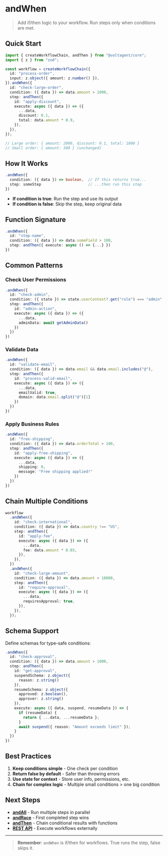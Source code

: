 # andWhen

> Add if/then logic to your workflow. Run steps only when conditions are met.

## Quick Start

```typescript
import { createWorkflowChain, andThen } from "@voltagent/core";
import { z } from "zod";

const workflow = createWorkflowChain({
  id: "process-order",
  input: z.object({ amount: z.number() }),
}).andWhen({
  id: "check-large-order",
  condition: ({ data }) => data.amount > 1000,
  step: andThen({
    id: "apply-discount",
    execute: async ({ data }) => ({
      ...data,
      discount: 0.1,
      total: data.amount * 0.9,
    }),
  }),
});

// Large order: { amount: 2000, discount: 0.1, total: 1800 }
// Small order: { amount: 500 } (unchanged)
```

## How It Works

```typescript
.andWhen({
  condition: ({ data }) => boolean,  // If this returns true...
  step: someStep                     // ...then run this step
})
```

- **If condition is true**: Run the step and use its output
- **If condition is false**: Skip the step, keep original data

## Function Signature

```typescript
.andWhen({
  id: "step-name",
  condition: ({ data }) => data.someField > 100,
  step: andThen({ execute: async () => {...} })
})
```

## Common Patterns

### Check User Permissions

```typescript
.andWhen({
  id: "check-admin",
  condition: ({ state }) => state.userContext?.get("role") === "admin",
  step: andThen({
    id: "admin-action",
    execute: async ({ data }) => ({
      ...data,
      adminData: await getAdminData()
    })
  })
})
```

### Validate Data

```typescript
.andWhen({
  id: "validate-email",
  condition: ({ data }) => data.email && data.email.includes("@"),
  step: andThen({
    id: "process-valid-email",
    execute: async ({ data }) => ({
      ...data,
      emailValid: true,
      domain: data.email.split("@")[1]
    })
  })
})
```

### Apply Business Rules

```typescript
.andWhen({
  id: "free-shipping",
  condition: ({ data }) => data.orderTotal > 100,
  step: andThen({
    id: "apply-free-shipping",
    execute: async ({ data }) => ({
      ...data,
      shipping: 0,
      message: "Free shipping applied!"
    })
  })
})
```

## Chain Multiple Conditions

```typescript
workflow
  .andWhen({
    id: "check-international",
    condition: ({ data }) => data.country !== "US",
    step: andThen({
      id: "apply-fee",
      execute: async ({ data }) => ({
        ...data,
        fee: data.amount * 0.03,
      }),
    }),
  })
  .andWhen({
    id: "check-large-amount",
    condition: ({ data }) => data.amount > 10000,
    step: andThen({
      id: "require-approval",
      execute: async ({ data }) => ({
        ...data,
        requiresApproval: true,
      }),
    }),
  });
```

## Schema Support

Define schemas for type-safe conditions:

```typescript
.andWhen({
  id: "check-approval",
  condition: ({ data }) => data.amount > 1000,
  step: andThen({
    id: "get-approval",
    suspendSchema: z.object({
      reason: z.string()
    }),
    resumeSchema: z.object({
      approved: z.boolean(),
      approver: z.string()
    }),
    execute: async ({ data, suspend, resumeData }) => {
      if (resumeData) {
        return { ...data, ...resumeData };
      }
      await suspend({ reason: "Amount exceeds limit" });
    }
  })
})
```

## Best Practices

1. **Keep conditions simple** - One check per condition
2. **Return false by default** - Safer than throwing errors
3. **Use state for context** - Store user info, permissions, etc.
4. **Chain for complex logic** - Multiple small conditions > one big condition

## Next Steps

- **[andAll](./and-all.md)** - Run multiple steps in parallel
- **[andRace](./and-race.md)** - First completed step wins
- **[andThen](./and-then.md)** - Chain conditional results with functions
- **[REST API](../../api/overview.md#workflow-endpoints)** - Execute workflows externally

---

> **Remember**: `andWhen` is if/then for workflows. True runs the step, false skips it.
